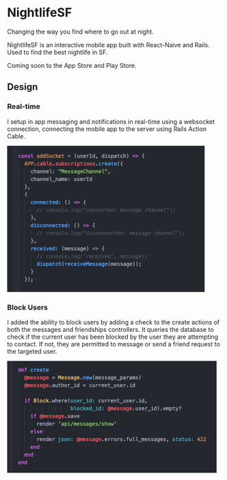 # NightlifeSF
Changing the way you find where to go out at night.

NightlifeSF is an interactive mobile app built with React-Naive and Rails. Used to find the best nightlife in SF.

Coming soon to the App Store and Play Store.

## Design

### Real-time

I setup in app messaging and notifications in real-time using a websocket connection, connecting the mobile app to the server using Rails Action Cable.

![websocket](./images/websocket.png)

### Block Users

I added the ability to block users by adding a check to the create actions of both the messages and friendships controllers. It queries the database to check if the current user has been blocked by the user they are attempting to contact. If not, they are permitted to message or send a friend request to the targeted user.

![block_users](./images/block.png)
